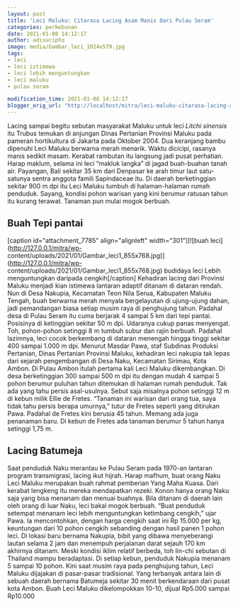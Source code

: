 ```yaml
---
layout: post
title: 'Leci Maluku: Citarasa Lacing Asam Manis Dari Pulau Seram'
categories: perkebunan
date: 2021-01-08 14:12:17
author: adisucipto
image: media/Gambar_leci_1024x579.jpg
tags:
- leci
- leci istimewa
- leci lebih menguntungkan
- leci maluku
- pulau seram

modification_time: 2021-01-08 14:12:17
blogger_orig_url: "http://localhost/mitra/leci-maluku-citarasa-lacing-asam-manis.html"
---
```


Lacing sampai begitu sebutan masyarakat Maluku untuk leci _Litchi sinensis_
itu Trubus temukan di anjungan Dinas Pertanian Provinsi Maluku pada pameran
hortikultura di Jakarta pada Oktober 2004. Dua keranjang bambu dipenuhi Leci
Maluku berwarna merah menarik. Waktu dicicipi, rasanya manis sedikit masam.
Kerabat rambutan itu langsung jadi pusat perhatian. Harap maklum, selama ini
leci “makluk langka” di jagad buah-buahan tanah air. Payangan, Bali sekitar 35
km dari Denpasar ke arah timur laut satu-satunya sentra anggota famili
Sapindaceae itu. Di daerah berketinggian sekitar 900 m dpi itu Leci Maluku
tumbuh di halaman-halaman rumah penduduk. Sayang, kondisi pohon warisan yang
kini berumur ratusan tahun itu kurang terawat. Tanaman pun mulai mogok
berbuah.

## Buah Tepi pantai

[caption id="attachment_7785" align="alignleft" width="301"][![buah
leci](http://127.0.0.1/mitra/wp-
content/uploads/2021/01/Gambar_leci1_855x768.jpg)](http://127.0.0.1/mitra/wp-
content/uploads/2021/01/Gambar_leci1_855x768.jpg) budidaya leci Lebih
menguntungkan daripada cengkih[/caption] Kehadiran lacing dari Provinsi Maluku
menjadi kian istimewa lantaran adaptif ditanam di dataran rendah. Nun di Desa
Nakupia, Kecamatan Teon Nila Serua, Kabupaten Maluku Tengah, buah berwarna
merah menyala bergelayutan di ujung-ujung dahan, jadi pemandangan biasa setiap
musim raya di penghujung tahun. Padahal desa di Pulau Seram itu cuma berjarak
4 sampai 5 km dari tepi pantai. Posisinya di ketinggian sekitar 50 m dpi.
Udaranya cukup panas menyengat. Toh, pohon-pohon setinggi 8 m tumbuh subur dan
rajin berbuah. Padahal lazimnya, leci cocok berkembang di dataran menengah
hingga tinggi sekitar 400 sampai 1.000 m dpi. Menurut Masdar Pawa, staf
Subdinas Produksi Pertanian, Dinas Pertanian Provinsi Maluku, kehadiran leci
nakupia tak lepas dari sejarah pengembangan di Desa Naku, Kecamatan Sirimau,
Kota Ambon. Di Pulau Ambon itulah pertama kali Leci Maluku dikembangkan. Di
desa berketinggian 300 sampai 500 m dpi itu dengan mudah 4 sampai 5 pohon
berumur puluhan tahun ditemukan di halaman rumah penduduk. Tak ada yang tahu
persis asal-usulnya. Sebut saja misalnya pohon setinggi 12 m di kebun milik
Ellie de Fretes. “Tanaman ini warisan dari orang tua, saya tidak tahu persis
berapa umurnya,” tutur de Fretes seperti yang ditirukan Pawa. Padahal de
Fretes kini berusia 45 tahun. Memang ada juga penanaman baru. Di kebun de
Fretes ada tanaman berumur 5 tahun hanya setinggi 1,75 m.

## Lacing Batumeja

Saat penduduk Naku merantau ke Pulau Seram pada 1970-an lantaran program
transmigrasi, lacing ikut hijrah. Harap mafhum, buat orang Naku Leci Maluku
merupakan buah rahmat pemberian Yang Maha Kuasa. Dari kerabat lengkeng itu
mereka mendapatkan rezeki. Konon hanya orang Naku saja yang bisa menanam dan
menuai buahnya. Bila ditanam di daerah lain oleh orang di luar Naku, leci
bakal mogok berbuah. “Buat penduduk setempat menanam leci lebih menguntungkan
ketimbang cengkih,” ujar Pawa. Ia mencontohkan, dengan harga cengkih saat ini
Rp 15.000 per kg, keuntungan dari 10 pohon cengkih sebanding dengan hasil
panen 1 pohon leci. Di lokasi baru bernama Nakupia, bibit yang dibawa
menyeberangi lautan selama 2 jam dan menempuh perjalanan darat sejauh 170 km
akhirnya ditanam. Meski kondisi iklim relatif berbeda, toh lin-chi sebutan di
Thailand mampu beradaptasi. Di setiap kebun, penduduk Nakupia menanam 5 sampai
10 pohon. Kini saat musim raya pada penghujung tahun, Leci Maluku dijajakan di
pasar-pasar tradisional. Yang terbanyak antara lain di sebuah daerah bernama
Batumeja sekitar 30 menit berkendaraan dari pusat kota Ambon. Buah Leci Maluku
dikelompokkan 10-10, dijual Rp5.000 sampai Rp10.000


